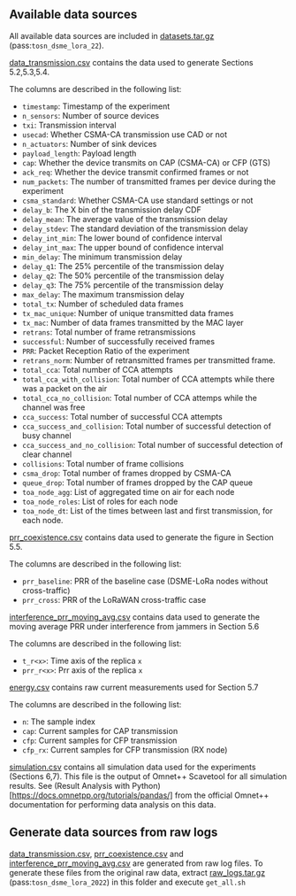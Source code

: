 ## Available data sources

All available data sources are included in [datasets.tar.gz](https://cloud.haw-hamburg.de/index.php/s/VO5lcQJUN7uNj8j) (pass:`tosn_dsme_lora_22`).

[data_transmission.csv](data_transmission.csv) contains the data used to generate
Sections 5.2,5.3,5.4.

The columns are described in the following list:
- `timestamp`: Timestamp of the experiment
- `n_sensors`: Number of source devices
- `txi`: Transmission interval
- `usecad`: Whether CSMA-CA transmission use CAD or not
- `n_actuators`: Number of sink devices
- `payload_length`: Payload length
- `cap`: Whether the device transmits on CAP (CSMA-CA) or CFP (GTS)
- `ack_req`: Whether the device transmit confirmed frames or not
- `num_packets`: The number of transmitted frames per device during the experiment
- `csma_standard`: Whether CSMA-CA use standard settings or not
- `delay_b`<X>: The X bin of the transmission delay CDF
- `delay_mean`: The average value of the transmission delay
- `delay_stdev`: The standard deviation of the transmission delay
- `delay_int_min`: The lower bound of confidence interval
- `delay_int_max`: The upper bound of confidence interval
- `min_delay`: The minimum transmission delay
- `delay_q1`: The 25% percentile of the transmission delay
- `delay_q2`: The 50% percentile of the transmission delay
- `delay_q3`: The 75% percentile of the transmission delay
- `max_delay`: The maximum transmission delay
- `total_tx`: Number of scheduled data frames
- `tx_mac_unique`: Number of unique transmitted data frames
- `tx_mac`: Number of data frames transmitted by the MAC layer
- `retrans`: Total number of frame retransmissions
- `successful`: Number of successfully received frames
- `PRR`: Packet Reception Ratio of the experiment
- `retrans_norm`: Number of retransmitted frames per transmitted frame.
- `total_cca`: Total number of CCA attempts
- `total_cca_with_collision`: Total number of CCA attempts while there was a packet on the air
- `total_cca_no_collision`: Total number of CCA attemps while the channel was free
- `cca_success`: Total number of successful CCA attempts
- `cca_success_and_collision`: Total number of successful detection of busy channel
- `cca_success_and_no_collision`: Total number of successful detection of clear channel
- `collisions`: Total number of frame collisions
- `csma_drop`: Total number of frames dropped by CSMA-CA
- `queue_drop`: Total number of frames dropped by the CAP queue
- `toa_node_agg`: List of aggregated time on air for each node
- `toa_node_roles`: List of roles for each node
- `toa_node_dt`: List of the times between last and first transmission, for each node.

[prr_coexistence.csv](prr_coexistence.csv) contains data used to generate the figure
in Section 5.5.

The columns are described in the following list:
- `prr_baseline`: PRR of the baseline case (DSME-LoRa nodes without cross-traffic)
- `prr_cross`: PRR of the LoRaWAN cross-traffic case

[interference_prr_moving_avg.csv](interference_prr_moving_avg.csv) contains data used to generate the
moving average PRR under interference from jammers in Section 5.6

The columns are described in the following list:
- `t_r<x>`: Time axis of the replica `x`
- `prr_r<x>`: Prr axis of the replica `x`

[energy.csv](energy.csv) contains raw current measurements used for Section 5.7

The columns are described in the following list:
- `n`: The sample index
- `cap`: Current samples for CAP transmission
- `cfp`: Current samples for CFP transmission
- `cfp_rx`: Current samples for CFP transmission (RX node)

[simulation.csv](simulation.csv) contains all simulation data used for the
experiments (Sections 6,7). This file is the output of Omnet++ Scavetool for
all simulation results. See (Result Analysis with Python)[https://docs.omnetpp.org/tutorials/pandas/] from the official Omnet++ documentation for performing data analysis
on this data.

## Generate data sources from raw logs
[data_transmission.csv](data_transmission.csv), [prr_coexistence.csv](prr_coexistence.csv)
and [interference_prr_moving_avg.csv](interference_prr_moving_avg.csv) are generated
from raw log files.
To generate these files from the original raw data, extract
[raw_logs.tar.gz](https://cloud.haw-hamburg.de/index.php/s/O0cJ1YcVuWqSG3a)
(pass:`tosn_dsme_lora_2022`) in this folder and execute `get_all.sh`
